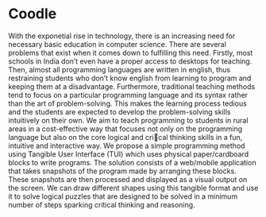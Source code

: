 # Coodle

With the exponetial rise in technology, there is an increasing need for necessary basic education in computer science. There are several problems that exist when it comes down to fulfilling this need. Firstly, most schools in India don’t even have a proper access to desktops for teaching. Then, almost all programming languages are written in english, thus restraining students who don’t know english from learning to program and keeping them at a disadvantage. Furthermore, traditional teaching methods tend to focus on a particular programming language and its syntax rather than the art of problem-solving. This makes the learning process tedious and the students are expected to develop the problem-solving skills intuitively on their own. We aim to teach programming to students in rural areas in a cost-effective way that focuses not only on the programming language but also on the core logical and cri􀆟cal thinking skills in a fun, intuitive and interactive way. We propose a simple programming method using Tangible User Interface (TUI) which uses physical paper/cardboard blocks to write programs. The solution consists of a web/mobile application that takes snapshots of the program made by arranging these blocks. These snapshots are then processed and displayed as a visual output on the screen. We can draw different shapes using this tangible format and use it to solve logical puzzles that are designed to be solved in a minimum number of steps sparking critical thinking and reasoning.
